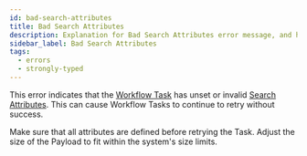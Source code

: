 ```yaml
---
id: bad-search-attributes
title: Bad Search Attributes
description: Explanation for Bad Search Attributes error message, and how to fix it.
sidebar_label: Bad Search Attributes
tags:
  - errors
  - strongly-typed
---
```


This error indicates that the [Workflow Task](/concepts/what-is-a-workflow-task) has unset or invalid [Search Attributes](/concepts/what-is-a-search-attribute).
This can cause Workflow Tasks to continue to retry without success.

Make sure that all attributes are defined before retrying the Task.
Adjust the size of the Payload to fit within the system's size limits.
